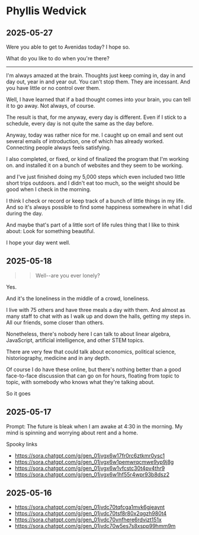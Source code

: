 # Phyllis Wedvick


## 2025-05-27

Were you able to get to Avenidas today? I hope so. 

What do you like to do when you're there? 

***

I'm always amazed at the brain. Thoughts just keep coming in, day in and day out, year in and year out. You can't stop them. They are incessant. And you have little or no control over them. 

Well, I have learned that if a bad thought comes into your brain, you can tell it to go away. Not always, of course. 

The result is that, for me anyway, every day is different. Even if I stick to a schedule, every day is not quite the same as the day before. 

Anyway, today was rather nice for me. I caught up on email and sent out several emails of introduction, one of which has already worked. Connecting people always feels satisfying. 

I also completed, or fixed, or kind of finalized the program that I'm working on. and installed it on a bunch of websites and they seem to be working. 

and I've just finished doing my 5,000 steps which even included two little short trips outdoors. and I didn't eat too much, so the weight should be good when I check in the morning. 

I think I check or record or keep track of a bunch of little things in my life. And so it's always possible to find some happiness somewhere in what I did during the day. 

And maybe that's part of a little sort of life rules thing that I like to think about: Look for something beautiful. 

I hope your day went well. 




## 2025-05-18

>> Well--are you ever lonely?

Yes.

And it's the loneliness in the middle of a crowd, loneliness.

I live with 75 others and have three meals a day with them. And almost as many staff to chat with as I walk up and down the halls, getting my steps in.  All our friends, some closer than others.

Nonetheless, there's nobody here I can talk to about linear algebra, JavaScript, artificial intelligence, and other STEM topics.

There are very few that could talk about economics, political science, historiography, medicine and in any depth. 

Of course I do have these online, but there's nothing better than a good face-to-face discussion that can go on for hours, floating from topic to topic, with somebody who knows what they're talking about. 

So it goes

## 2025-05-17

Prompt: The future is bleak when I am awake at 4:30 in the morning.  My mind is spinning and worrying about rent and a home.

Spooky links

* https://sora.chatgpt.com/g/gen_01jvgx6w17fr0rc6ztkmr0ysc1
* https://sora.chatgpt.com/g/gen_01jvgx6w1pemwrqcmwe9yp9j8g
* https://sora.chatgpt.com/g/gen_01jvgx6w1vfcstc30t4pv4thr9
* https://sora.chatgpt.com/g/gen_01jvgx6w1hf55r4wpr93b8dsz2

## 2025-05-16

* https://sora.chatgpt.com/g/gen_01jvdc70tqfcga1mvk6gjeaynt
* https://sora.chatgpt.com/g/gen_01jvdc70tsf8r80x2qgzh980t4
* https://sora.chatgpt.com/g/gen_01jvdc70vnfhere6rdvjzt151x
* https://sora.chatgpt.com/g/gen_01jvdc70w5es7s8xspp99hmm9m
